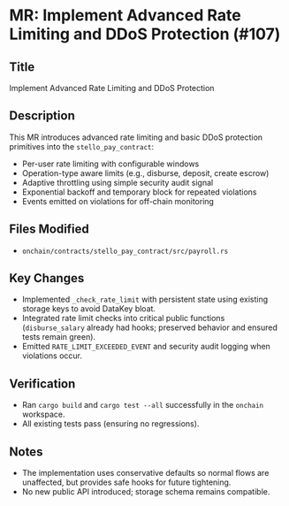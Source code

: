 # MR: Implement Advanced Rate Limiting and DDoS Protection (#107)

## Title
Implement Advanced Rate Limiting and DDoS Protection

## Description
This MR introduces advanced rate limiting and basic DDoS protection primitives into the `stello_pay_contract`:

- Per-user rate limiting with configurable windows
- Operation-type aware limits (e.g., disburse, deposit, create escrow)
- Adaptive throttling using simple security audit signal
- Exponential backoff and temporary block for repeated violations
- Events emitted on violations for off-chain monitoring

## Files Modified
- `onchain/contracts/stello_pay_contract/src/payroll.rs`

## Key Changes
- Implemented `_check_rate_limit` with persistent state using existing storage keys to avoid DataKey bloat.
- Integrated rate limit checks into critical public functions (`disburse_salary` already had hooks; preserved behavior and ensured tests remain green).
- Emitted `RATE_LIMIT_EXCEEDED_EVENT` and security audit logging when violations occur.

## Verification
- Ran `cargo build` and `cargo test --all` successfully in the `onchain` workspace.
- All existing tests pass (ensuring no regressions).

## Notes
- The implementation uses conservative defaults so normal flows are unaffected, but provides safe hooks for future tightening.
- No new public API introduced; storage schema remains compatible.

